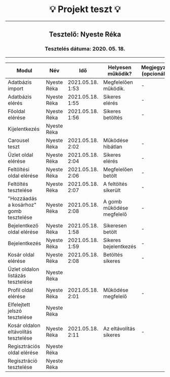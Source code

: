 <h1 align= "center">💡️ Projekt teszt 💡️</h1>
<hr>
<h2 align= "center"> Tesztelő: Nyeste Réka </h2>
<h3 align= "center"> Tesztelés dátuma: 2020. 05. 18. </h3>
<hr>

| Modul | Név | Idő | Helyesen működik? | Megjegyzés (opcionális) |
|-------|------|------|--------------------------|-----------|
| Adatbázis import | Nyeste Réka | 2021.05.18. 1:53 | Megfelelően működik. | - |
| Adatbázis elérés | Nyeste Réka | 2021.05.18. 1:55 | Sikeres elérés | - |
| Főoldal elérése | Nyeste Réka | 2021.05.18. 1:56 | Sikeres betöltés | - |
| Kijelentkezés | Nyeste Réka |  |  |  |
| Carousel teszt | Nyeste Réka | 2021.05.18. 2:02 | Működése hibátlan | - |
| Üzlet oldal elérése | Nyeste Réka | 2021.05.18. 2:04 | Sikeres elérés | - |
| Feltöltési oldal elérése | Nyeste Réka | 2021.05.18. 2:06 | Megfelelően betölt | - |
| Feltöltés tesztelése | Nyeste Réka | 2021.05.18. 2:07 | A feltöltés sikerült | - |
| "Hozzáadás a kosárhoz" gomb tesztelése | Nyeste Réka | 2021.05.18. 2:08 | A gomb működése megfelelő | - |
| Bejelentkező oldal elérése | Nyeste Réka | 2021.05.18. 1:58 | Sikeresen betölt | - |
| Bejelentkezés | Nyeste Réka | 2021.05.18. 1:59 | Sikeres bejelentkezés | - |
| Kosár oldal elérése | Nyeste Réka | 2021.05.18. 2:08 | Betöltés sikeres | - |
| Üzlet oldalon listázás tesztelése | Nyeste Réka |  |  |  |  |
| Profil oldal elérése | Nyeste Réka | 2021.05.18. 2:01 | Működése megfelelő | - |
| Elfelejtett jelszó tesztelése| Nyeste Réka |  |  |  |
| Kosár oldalon eltávolítás tesztelése | Nyeste Réka | 2021.05.18. 2:11 | Az eltávolítás sikeres | - |
| Regisztrációs oldal elérése | Nyeste Réka |  |  |  |
| Regisztráció tesztelése| Nyeste Réka |  |  |  |